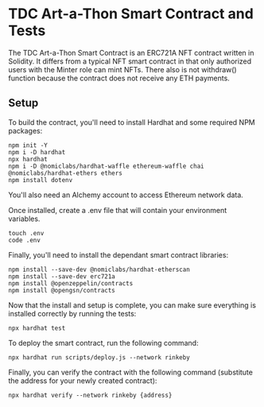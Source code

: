  # TDC Art-a-Thon Smart Contract and Tests
 The TDC Art-a-Thon Smart Contract is an ERC721A NFT contract written in Solidity. It differs from a typical NFT smart contract in that only authorized users with the Minter role can mint NFTs. There also is not withdraw() function because the contract does not receive any ETH payments.

 ## Setup
 To build the contract, you'll need to install Hardhat and some required NPM packages:
 ```
 npm init -Y
 npm i -D hardhat
 npx hardhat
 npm i -D @nomiclabs/hardhat-waffle ethereum-waffle chai @nomiclabs/hardhat-ethers ethers
 npm install dotenv
 ```
 You'll also need an Alchemy account to access Ethereum network data.

 Once installed, create a .env file that will contain your environment variables. 
 ```
 touch .env
 code .env
 ```

 Finally, you'll need to install the dependant smart contract libraries:
 ```
 npm install --save-dev @nomiclabs/hardhat-etherscan
 npm install --save-dev erc721a
 npm install @openzeppelin/contracts
 npm install @opengsn/contracts
 ```

 Now that the install and setup is complete, you can make sure everything is installed correctly by running the tests:
 ```
 npx hardhat test
 ```
 
 To deploy the smart contract, run the following command:
 ```
 npx hardhat run scripts/deploy.js --network rinkeby
 ```

 Finally, you can verify the contract with the following command (substitute the address for your newly created contract):
 ```
 npx hardhat verify --network rinkeby {address}
 ```